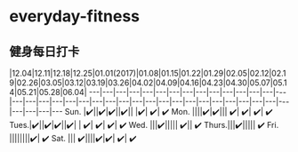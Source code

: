# everyday-fitness
## 健身每日打卡 

 |12.04|12.11|12.18|12.25|01.01(2017)|01.08|01.15|01.22|01.29|02.05|02.12|02.19|02.26|03.05|03.12|03.19|03.26|04.02|04.09|04.16|04.23|04.30|05.07|05.14|05.21|05.28|06.04|
---|---|---|---|---|---|---|---|---|---|---|---|---|---|---|---|---|---|---|---|---|---|---|---|---|---|---|---|---|---|---|---|---|---|---|---|---|---|---|---
 Sun. |✔️||✔️|✔️||✔️|| |✔️| ✔️| ✔️
 Mon. ||||✔️|✔️||| ✔️| ✔️| ✔️| ✔️
 Tues.|✔️||✔️|✔️||✔️| | ✔️| ✔️| ✔️| ✔️
 Wed. |||✔️||||| ✔️|| ✔️
Thurs.|||✔️||||| ✔️
 Fri. ||||||||✔️| ✔️
 Sat. ||| ✔️||||✔️|✔️| ✔️| ✔️
